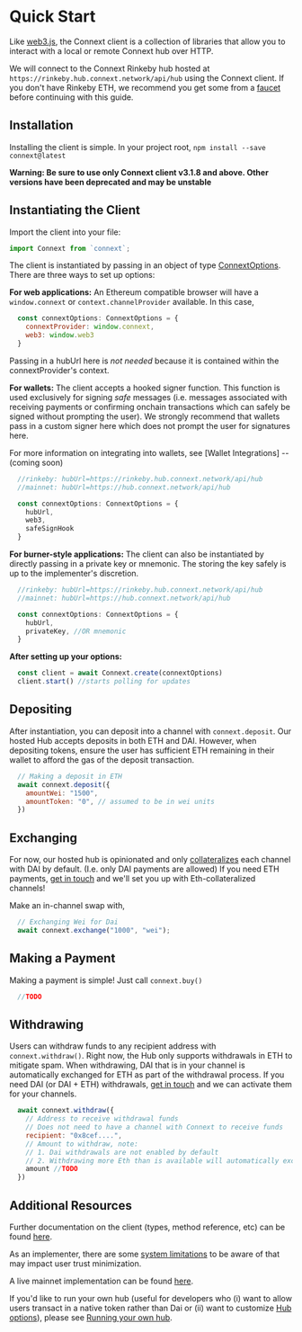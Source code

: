 # Quick Start
Like [web3.js](https://web3js.readthedocs.io/), the Connext client is a collection of libraries that allow you to interact with a local or remote Connext hub over HTTP.

We will connect to the Connext Rinkeby hub hosted at `https://rinkeby.hub.connext.network/api/hub` using the Connext client. If you don't have Rinkeby ETH, we recommend you get some from a [faucet](https://faucet.rinkeby.io/) before continuing with this guide.

## Installation
Installing the client is simple. In your project root,
```npm install --save connext@latest```

**Warning: Be sure to use only Connext client v3.1.8 and above. Other versions have been deprecated and may be unstable**

## Instantiating the Client
Import the client into your file:
```javascript
import Connext from `connext`;
```

The client is instantiated by passing in an object of type [ConnextOptions](../develop/types.md#connextclientoptions). There are three ways to set up options:

**For web applications:**
An Ethereum compatible browser will have a `window.connext` or `context.channelProvider` available. In this case,
```javascript
  const connextOptions: ConnextOptions = {
    connextProvider: window.connext,
    web3: window.web3
  }
```
Passing in a hubUrl here is *not needed* because it is contained within the connextProvider's context.

**For wallets:**
The client accepts a hooked signer function. This function is used exclusively for signing *safe* messages (i.e. messages associated with receiving payments or confirming onchain transactions which can safely be signed without prompting the user). We strongly recommend that wallets pass in a custom signer here which does not prompt the user for signatures here.

For more information on integrating into wallets, see [Wallet Integrations] -- (coming soon)
```javascript
  //rinkeby: hubUrl=https://rinkeby.hub.connext.network/api/hub
  //mainnet: hubUrl=https://hub.connext.network/api/hub

  const connextOptions: ConnextOptions = {
    hubUrl,
    web3,
    safeSignHook
  }
```

**For burner-style applications:** 
The client can also be instantiated by directly passing in a private key or mnemonic. The storing the key safely is up to the implementer's discretion.
```javascript
  //rinkeby: hubUrl=https://rinkeby.hub.connext.network/api/hub
  //mainnet: hubUrl=https://hub.connext.network/api/hub

  const connextOptions: ConnextOptions = {
    hubUrl,
    privateKey, //OR mnemonic
  }
```

**After setting up your options:**
```javascript
  const client = await Connext.create(connextOptions)
  client.start() //starts polling for updates
```

## Depositing
After instantiation, you can deposit into a channel with `connext.deposit`. Our hosted Hub accepts deposits in both ETH and DAI. However, when depositing tokens, ensure the user has sufficient ETH remaining in their wallet to afford the gas of the deposit transaction.
```javascript
  // Making a deposit in ETH
  await connext.deposit({
    amountWei: "1500",
    amountToken: "0", // assumed to be in wei units
  })
```

## Exchanging
For now, our hosted hub is opinionated and only [collateralizes](../usage/limitations.md#Collateral) each channel with DAI by default. (I.e. only DAI payments are allowed) If you need ETH payments, [get in touch](https://discord.gg/raNmNb5) and we'll set you up with Eth-collateralized channels!

Make an in-channel swap with,
```javascript
  // Exchanging Wei for Dai
  await connext.exchange("1000", "wei");
```

## Making a Payment
Making a payment is simple! Just call `connext.buy()`
```javascript
  //TODO
```

## Withdrawing
Users can withdraw funds to any recipient address with `connext.withdraw()`. Right now, the Hub only supports withdrawals in ETH to mitigate spam. When withdrawing, DAI that is in your channel is automatically exchanged for ETH as part of the withdrawal process. If you need DAI (or DAI + ETH) withdrawals, [get in touch](https://discord.gg/raNmNb5) and we can activate them for your channels.
```javascript
  await connext.withdraw({
    // Address to receive withdrawal funds
    // Does not need to have a channel with Connext to receive funds
    recipient: "0x8cef....",
    // Amount to withdraw, note:
    // 1. Dai withdrawals are not enabled by default
    // 2. Withdrawing more Eth than is available will automatically exchange and withdraw Dai instead
    amount //TODO
  })
```

## Additional Resources

Further documentation on the client (types, method reference, etc) can be found [here](../develop/client.md).

As an implementer, there are some [system limitations](./limitations.md) to be aware of that may impact user trust minimization.

A live mainnet implementation can be found [here](../usage/daiCard.md).

If you'd like to run your own hub (useful for developers who (i) want to allow users transact in a native token rather than Dai or (ii) want to customize [Hub options](../develop/hub.md)), please see [Running your own hub](../advanced/runHub.md).




